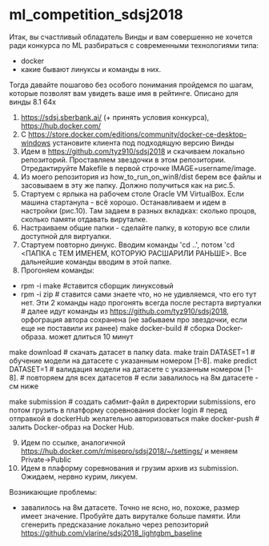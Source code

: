 # ml_competition_sdsj2018
Итак, вы счастливый обладатель Винды и вам совершенно не хочется ради конкурса по ML разбираться с современными технологиями типа:
- docker
- какие бывают линуксы и команды в них.

Тогда давайте пошагово без особого понимания пройдемся по шагам, которые позволят вам увидеть ваше имя в рейтинге.
Описано для винды 8.1 64х
1. https://sdsj.sberbank.ai/ (+ принять условия конкурса), https://hub.docker.com/
2. C https://store.docker.com/editions/community/docker-ce-desktop-windows установите клиента под подходящую версию Винды
3. Идем в https://github.com/tyz910/sdsj2018 и скачиваем локально репозиторий. Проставляем звездочки в этом репозитории. Отредактируйте Makefile в первой строчке IMAGE=username/image.
4. Из моего репозитория из how_to_run_on_win8/dist берем все файлы и засовываем в эту же папку. Должно получиться как на рис.5.
5. Стартуем с ярлыка на рабочем столе Oracle VM VirtualBox. Если машина стартанула - всё хорошо. Останавливаем и идем в настройки (рис.10). Там задаем в разных вкладках: сколько процов, сколько памяти отдавать вируталке.
6. Настраиваем общие папки - сделайте папку, в которую все слили доступной для виртуалки.
7. Стартуем повторно динукс. Вводим команды 'cd ..', потом 'cd <ПАПКА с ТЕМ ИМЕНЕМ, КОТОРУЮ РАСШАРИЛИ РАНЬШЕ>. Все дальнейшие команды вводим в этой папке.
8. Прогоняем команды:
- rpm -i make #ставится сборщик линуксовый
- rpm -i zip # ставится сами знаете что, но не удивляемся, что его тут нет. Эти 2 команды надо прогонять всегда после рестарта виртуалки
\# далее идут команды из https://github.com/tyz910/sdsj2018, орфограция автора сохранена (не забываем про звездочки, если еще не поставили их ранее)
make docker-build # сборка Docker-образа. может длиться 10 минут

make download # cкачать датасет в папку data.
make train DATASET=1 # обучение модели на датасете с указанным номером [1-8].
make predict DATASET=1 # валидация модели на датасете с указанным номером [1-8].
\# повторяем для всех датасетов
\# если завалилось на 8м датасете - см ниже

make submission # создать сабмит-файл в директории submissions, его потом грузить в платформу соревнования
docker login # перед отправкой в dockerHub желательно авторизоваться
make docker-push # залить Docker-образ на Docker Hub.

9. Идем по ссылке, аналогичной https://hub.docker.com/r/misepro/sdsj2018/~/settings/ и меняем Private->Public
10. Идем в плаформу соревнования и грузим архив из submission. Ожидаем, нервно курим, ликуем.

Возникающие проблемы:
- завалилось на 8м датасете. Точно не ясно, но, похоже, размер имеет значение. Пробуйте дать вируталке больше памяти. Или сгенерить предсказание локально через репозиторий https://github.com/vlarine/sdsj2018_lightgbm_baseline



